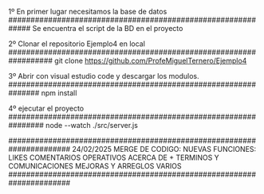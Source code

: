 1º En primer lugar necesitamos la base de datos
#############################################################
Se encuentra el script de la BD en el proyecto

2º Clonar el repositorio Ejemplo4 en local 
##################################################################
git clone https://github.com/ProfeMiguelTernero/Ejemplo4

3º Abrir con visual estudio code y descargar los modulos.
###############################################################
npm install

4º ejecutar el proyecto
################################################################
node --watch ./src/server.js

######################################################################
24/02/2025 MERGE DE CODIGO:
NUEVAS FUNCIONES:
LIKES
COMENTARIOS OPERATIVOS
ACERCA DE + TERMINOS Y COMUNICACIONES
MEJORAS Y ARREGLOS VARIOS
######################################################################
